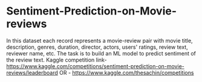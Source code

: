 # Sentiment-Prediction-on-Movie-reviews

In this dataset each record represents a movie-review pair with movie title, description, genres, duration, director, actors, users' ratings, review text, reviewer name, etc. The task is to build an ML model to predict sentiment of the review text.
Kaggle competition link- https://www.kaggle.com/competitions/sentiment-prediction-on-movie-reviews/leaderboard  OR
                       - https://www.kaggle.com/thesachin/competitions
